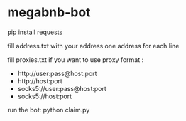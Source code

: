 # megabnb-bot

pip install requests

fill address.txt with your address one address for each line

fill proxies.txt if you want to use proxy
format :
  * http://user:pass@host:port
  * http://host:port
  * socks5://user:pass@host:port
  * socks5://host:port

run the bot:
python claim.py
